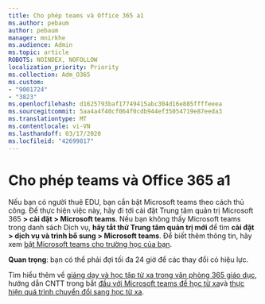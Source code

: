 ```yaml
---
title: Cho phép teams và Office 365 a1
ms.author: pebaum
author: pebaum
manager: mnirkhe
ms.audience: Admin
ms.topic: article
ROBOTS: NOINDEX, NOFOLLOW
localization_priority: Priority
ms.collection: Adm_O365
ms.custom:
- "9001724"
- "3823"
ms.openlocfilehash: d1625793baf17749415abc304d16e885ffffeeea
ms.sourcegitcommit: 5aa4a4f40cf064f0cdb944ef35054719e87eeda3
ms.translationtype: MT
ms.contentlocale: vi-VN
ms.lasthandoff: 03/17/2020
ms.locfileid: "42699817"
---
```

# <a name="enabling-teams-and-office-365-a1"></a>Cho phép teams và Office 365 a1

Nếu bạn có người thuê EDU, bạn cần bật Microsoft teams theo cách thủ công. Để thực hiện việc này, hãy đi tới cài đặt Trung tâm quản trị Microsoft 365 **> cài đặt > Microsoft teams**. Nếu bạn không thấy Microsoft teams trong danh sách Dịch vụ, **hãy tắt thử Trung tâm quản trị mới** để tìm **cài đặt > dịch vụ và trình bổ sung > Microsoft teams**. Để biết thêm thông tin, hãy xem [bật Microsoft teams cho trường học của bạn](https://docs.microsoft.com/microsoft-365/education/intune-edu-trial/enable-microsoft-teams#enable-microsoft-teams-for-your-school-1).

**Quan trọng**: bạn có thể phải đợi tối đa 24 giờ để các thay đổi có hiệu lực. 

Tìm hiểu thêm về [giảng dạy và học tập từ xa trong văn phòng 365 giáo dục](https://support.office.com/article/remote-teaching-and-learning-in-office-365-education-f651ccae-7b65-478b-8366-51bb884025c4), hướng dẫn CNTT trong bắt [đầu với Microsoft teams để học từ xa](https://docs.microsoft.com/MicrosoftTeams/remote-learning-edu)và [thực hiện quá trình chuyển đổi sang học từ xa](https://www.microsoft.com/education/remote-learning).

 

